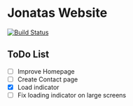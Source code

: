 Jonatas Website
===

[![Build Status](https://travis-ci.org/jonatasleon/jonatasleon.github.io.svg?branch=dev)](https://travis-ci.org/jonatasleon/jonatasleon.github.io)

## ToDo List

- [ ] Improve Homepage
- [ ] Create Contact page
- [x] Load indicator
- [ ] Fix loading indicator on large screens
